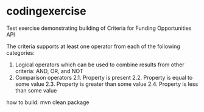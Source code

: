 # codingexercise
Test exercise demonstrating building of Criteria for Funding Opportunities API

The criteria supports at least one operator from each of the following categories:

1. Logical operators which can be used to combine results from other criteria: AND, OR, and NOT
2. Comparison operators
2.1. Property is present
2.2. Property is equal to some value
2.3. Property is greater than some value
2.4. Property is less than some value

how to build: mvn clean package

